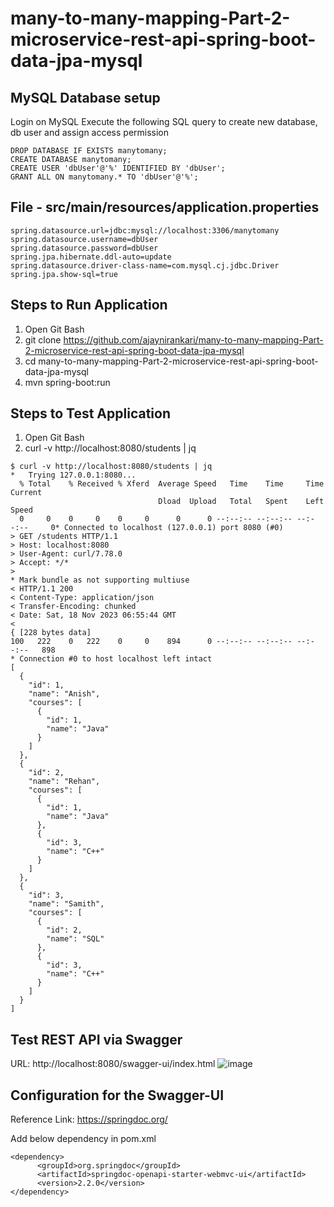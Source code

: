 # many-to-many-mapping-Part-2-microservice-rest-api-spring-boot-data-jpa-mysql

MySQL Database setup
--------------------

Login on MySQL
Execute the following SQL query to create new database, db user and assign access permission
```
DROP DATABASE IF EXISTS manytomany;
CREATE DATABASE manytomany;
CREATE USER 'dbUser'@'%' IDENTIFIED BY 'dbUser';
GRANT ALL ON manytomany.* TO 'dbUser'@'%';

```

File - src/main/resources/application.properties
----
```
spring.datasource.url=jdbc:mysql://localhost:3306/manytomany
spring.datasource.username=dbUser
spring.datasource.password=dbUser
spring.jpa.hibernate.ddl-auto=update
spring.datasource.driver-class-name=com.mysql.cj.jdbc.Driver
spring.jpa.show-sql=true
```

Steps to Run Application
------------------------
1. Open Git Bash
2. git clone https://github.com/ajaynirankari/many-to-many-mapping-Part-2-microservice-rest-api-spring-boot-data-jpa-mysql
3. cd many-to-many-mapping-Part-2-microservice-rest-api-spring-boot-data-jpa-mysql
4. mvn spring-boot:run

Steps to Test Application
-------------------------
1. Open Git Bash
2. curl -v http://localhost:8080/students | jq
```
$ curl -v http://localhost:8080/students | jq
*   Trying 127.0.0.1:8080...
  % Total    % Received % Xferd  Average Speed   Time    Time     Time  Current
                                 Dload  Upload   Total   Spent    Left  Speed
  0     0    0     0    0     0      0      0 --:--:-- --:--:-- --:--:--     0* Connected to localhost (127.0.0.1) port 8080 (#0)
> GET /students HTTP/1.1
> Host: localhost:8080
> User-Agent: curl/7.78.0
> Accept: */*
>
* Mark bundle as not supporting multiuse
< HTTP/1.1 200
< Content-Type: application/json
< Transfer-Encoding: chunked
< Date: Sat, 18 Nov 2023 06:55:44 GMT
<
{ [228 bytes data]
100   222    0   222    0     0    894      0 --:--:-- --:--:-- --:--:--   898
* Connection #0 to host localhost left intact
[
  {
    "id": 1,
    "name": "Anish",
    "courses": [
      {
        "id": 1,
        "name": "Java"
      }
    ]
  },
  {
    "id": 2,
    "name": "Rehan",
    "courses": [
      {
        "id": 1,
        "name": "Java"
      },
      {
        "id": 3,
        "name": "C++"
      }
    ]
  },
  {
    "id": 3,
    "name": "Samith",
    "courses": [
      {
        "id": 2,
        "name": "SQL"
      },
      {
        "id": 3,
        "name": "C++"
      }
    ]
  }
]

```

Test REST API via Swagger
-------------------------
URL: http://localhost:8080/swagger-ui/index.html
![image](https://github.com/ajaynirankari/many-to-many-mapping-Part-2-microservice-rest-api-spring-boot-data-jpa-mysql/assets/26870634/4324ed05-b704-4433-a5e0-50ec1cc2c5bf)

Configuration for the Swagger-UI
--------------------------------
Reference Link: https://springdoc.org/

Add below dependency in pom.xml
```
<dependency>
      <groupId>org.springdoc</groupId>
      <artifactId>springdoc-openapi-starter-webmvc-ui</artifactId>
      <version>2.2.0</version>
</dependency>
```
